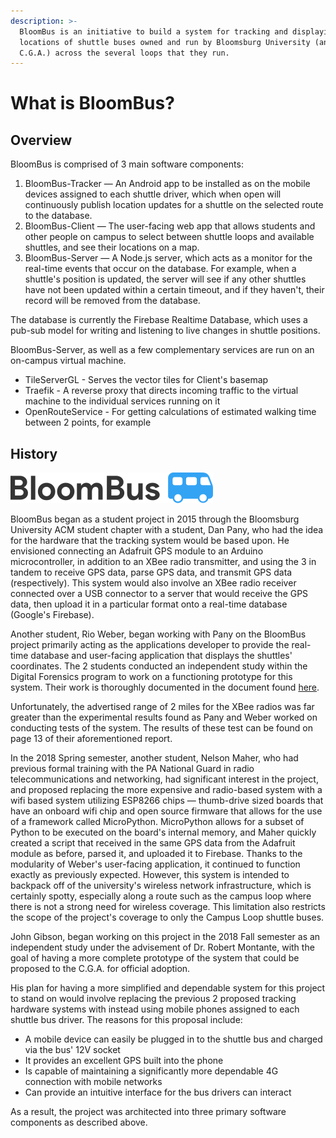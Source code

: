 ```yaml
---
description: >-
  BloomBus is an initiative to build a system for tracking and displaying the
  locations of shuttle buses owned and run by Bloomsburg University (and the
  C.G.A.) across the several loops that they run.
---
```


# What is BloomBus?

## Overview

BloomBus is comprised of 3 main software components: 

1. BloomBus-Tracker — An Android app to be installed as on the mobile devices assigned to each shuttle driver, which when open will continuously publish location updates for a shuttle on the selected route to the database.
2. BloomBus-Client — The user-facing web app that allows students and other people on campus to select between shuttle loops and available shuttles, and see their locations on a map.
3. BloomBus-Server — A Node.js server, which acts as a monitor for the real-time events that occur on the database. For example, when a shuttle's position is updated, the server will see if any other shuttles have not been updated within a certain timeout, and if they haven't, their record will be removed from the database.

The database is currently the Firebase Realtime Database, which uses a pub-sub model for writing and listening to live changes in shuttle positions.

BloomBus-Server, as well as a few complementary services are run on an on-campus virtual machine.

* TileServerGL - Serves the vector tiles for Client's basemap
* Traefik - A reverse proxy that directs incoming traffic to the virtual machine to the individual services running on it
* OpenRouteService - For getting calculations of estimated walking time between 2 points, for example

## History

![](.gitbook/assets/bloombus-logo%20%281%29.svg)

BloomBus began as a student project in 2015 through the Bloomsburg University ACM student chapter with a student, Dan Pany, who had the idea for the hardware that the tracking system would be based upon. He envisioned connecting an Adafruit GPS module to an Arduino microcontroller, in addition to an XBee radio transmitter, and using the 3 in tandem to receive GPS data, parse GPS data, and transmit GPS data \(respectively\). This system would also involve an XBee radio receiver connected over a USB connector to a server that would receive the GPS data, then upload it in a particular format onto a real-time database \(Google's Firebase\).

Another student, Rio Weber, began working with Pany on the BloomBus project primarily acting as the applications developer to provide the real-time database and user-facing application that displays the shuttles' coordinates. The 2 students conducted an independent study within the Digital Forensics program to work on a functioning prototype for this system. Their work is thoroughly documented in the document found [here](https://github.com/BloomBus/gitbook/blob/master/Pany%20%26%20Weber%20-%20BloomBus%20Project.pdf).

Unfortunately, the advertised range of 2 miles for the XBee radios was far greater than the experimental results found as Pany and Weber worked on conducting tests of the system. The results of these test can be found on page 13 of their aforementioned report.

In the 2018 Spring semester, another student, Nelson Maher, who had previous formal training with the PA National Guard in radio telecommunications and networking, had significant interest in the project, and proposed replacing the more expensive and radio-based system with a wifi based system utilizing ESP8266 chips — thumb-drive sized boards that have an onboard wifi chip and open source firmware that allows for the use of a framework called MicroPython. MicroPython allows for a subset of Python to be executed on the board's internal memory, and Maher quickly created a script that received in the same GPS data from the Adafruit module as before, parsed it, and uploaded it to Firebase. Thanks to the modularity of Weber's user-facing application, it continued to function exactly as previously expected. However, this system is intended to backpack off of the university's wireless network infrastructure, which is certainly spotty, especially along a route such as the campus loop where there is not a strong need for wireless coverage. This limitation also restricts the scope of the project's coverage to only the Campus Loop shuttle buses.

John Gibson, began working on this project in the 2018 Fall semester as an independent study under the advisement of Dr. Robert Montante, with the goal of having a more complete prototype of the system that could be proposed to the C.G.A. for official adoption. 

His plan for having a more simplified and dependable system for this project to stand on would involve replacing the previous 2 proposed tracking hardware systems with instead using mobile phones assigned to each shuttle bus driver. The reasons for this proposal include:

* A mobile device can easily be plugged in to the shuttle bus and charged via the bus' 12V socket
* It provides an excellent GPS built into the phone
* Is capable of maintaining a significantly more dependable 4G connection with mobile networks
* Can provide an intuitive interface for the bus drivers can interact 

As a result, the project was architected into three primary software components as described above.




